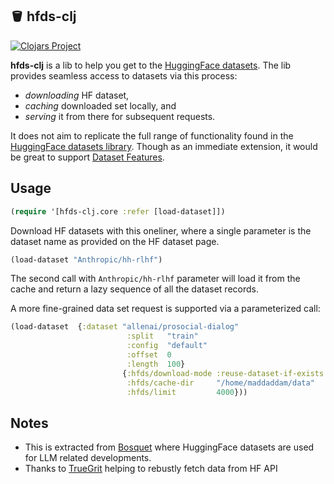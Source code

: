 ## 🪣 hfds-clj

[![Clojars Project](https://img.shields.io/clojars/v/io.github.zmedelis/hfds-clj.svg)](https://clojars.org/io.github.zmedelis/hfds-clj)

**hfds-clj** is a lib to help you get to the [HuggingFace datasets](https://huggingface.co/datasets). The lib provides seamless access to datasets via this process:
* *downloading* HF dataset,
* *caching* downloaded set locally, and
* *serving* it from there for subsequent requests.

It does not aim to replicate the full range of functionality found in the [HuggingFace datasets library](https://huggingface.co/docs/datasets/v2.14.5/en/index). Though as an immediate extension, it would be great to support [Dataset Features](https://huggingface.co/docs/datasets/v2.14.5/en/about_dataset_features).

## Usage

```clojure
(require '[hfds-clj.core :refer [load-dataset]])
```

Download HF datasets with this oneliner, where a single parameter is the dataset name as provided on the HF dataset page.

```clojure
(load-dataset "Anthropic/hh-rlhf")
```
The second call with `Anthropic/hh-rlhf` parameter will load it from the cache and return a lazy sequence of all the dataset records.

A more fine-grained data set request is supported via a parameterized call:

```clojure
(load-dataset  {:dataset "allenai/prosocial-dialog"
                          :split   "train"
                          :config  "default"
                          :offset  0
                          :length  100}
                         {:hfds/download-mode :reuse-dataset-if-exists
                          :hfds/cache-dir     "/home/maddaddam/data"
                          :hfds/limit         4000}))

```

## Notes

* This is extracted from [Bosquet](https://github.com/zmedelis/bosquet) where HuggingFace datasets are used for LLM related developments.
* Thanks to [TrueGrit](https://github.com/KingMob/TrueGrit) helping to rebustly fetch data from HF API
